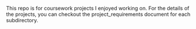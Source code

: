 This repo is for coursework projects I enjoyed working on. 
For the details of the projects, you can checkout the project_requirements document for each subdirectory.
